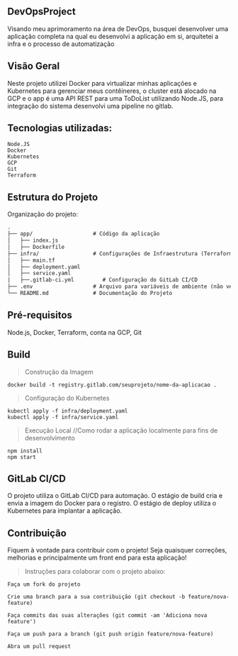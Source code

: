 ## DevOpsProject
Visando meu aprimoramento na área de DevOps, busquei desenvolver uma aplicação completa na qual eu desenvolvi a aplicação em si, arquitetei a infra e o processo de automatização

## Visão Geral
Neste projeto utilizei Docker para virtualizar minhas aplicações e Kubernetes para gerenciar meus contêineres, o cluster está alocado na GCP e o app é uma API REST para uma ToDoList utilizando Node.JS, para integração do sistema desenvolvi uma pipeline no gitlab.

## Tecnologias utilizadas:
    Node.JS
    Docker
    Kubernetes
    GCP
    Git
    Terraform


## Estrutura do Projeto
Organização do projeto:

```txt
.
├── app/                   # Código da aplicação
│   ├── index.js
│   ├── Dockerfile
├── infra/                 # Configurações de Infraestrutura (Terraform, Kubernetes)
│   ├── main.tf
│   ├── deployment.yaml
│   ├── service.yaml
|   ├──.gitlab-ci.yml         # Configuração do GitLab CI/CD
├── .env                   # Arquivo para variáveis de ambiente (não versionar)
└── README.md              # Documentação do Projeto
```

## Pré-requisitos
Node.js, Docker, Terraform, conta na GCP, Git


## Build
>Construção da Imagem

    docker build -t registry.gitlab.com/seuprojeto/nome-da-aplicacao .

>Configuração do Kubernetes


    kubectl apply -f infra/deployment.yaml
    kubectl apply -f infra/service.yaml

>Execução Local //Como rodar a aplicação localmente para fins de desenvolvimento

    npm install
    npm start

## GitLab CI/CD
O projeto utiliza o GitLab CI/CD para automação. O estágio de build cria e envia a imagem do Docker para o registro. O estágio de deploy utiliza o Kubernetes para implantar a aplicação.

## Contribuição
Fiquem à vontade para contribuir com o projeto! Seja quaisquer correções, melhorias e principalmente um front end para esta aplicação!

>Instruções para colaborar com o projeto abaixo:

    Faça um fork do projeto
    
    Crie uma branch para a sua contribuição (git checkout -b feature/nova-feature)
    
    Faça commits das suas alterações (git commit -am 'Adiciona nova feature')
    
    Faça um push para a branch (git push origin feature/nova-feature)
    
    Abra um pull request